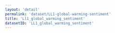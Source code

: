 ```yaml
---
layout: 'detail'
permalink: 'dataset/LL1-global-warming-sentiment'
title: 'Ll1_global_warming_sentiment'
datasetID: 'LL1_global_warming_sentiment'
---
```

